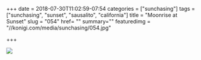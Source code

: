 +++
date = 2018-07-30T11:02:59-07:54
categories = ["sunchasing"]
tags = ["sunchasing", "sunset", "sausalito", "california"]
title = "Moonrise at Sunset"
slug = "054"
href= ""
summary=""
featuredimg = "//konigi.com/media/sunchasing/054.jpg"

+++

<img src="//konigi.com/media/sunchasing/054.jpg" />